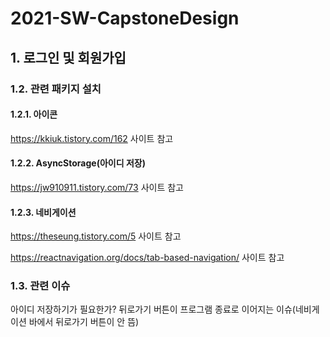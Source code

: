# 2021-SW-CapstoneDesign
## 1. 로그인 및 회원가입

### 1.2. 관련 패키지 설치
#### 1.2.1. 아이콘
https://kkiuk.tistory.com/162 사이트 참고
#### 1.2.2. AsyncStorage(아이디 저장)
https://jw910911.tistory.com/73 사이트 참고
#### 1.2.3. 네비게이션
https://theseung.tistory.com/5 사이트 참고

https://reactnavigation.org/docs/tab-based-navigation/ 사이트 참고

### 1.3. 관련 이슈
아이디 저장하기가 필요한가?
뒤로가기 버튼이 프로그램 종료로 이어지는 이슈(네비게이션 바에서 뒤로가기 버튼이 안 뜸)

